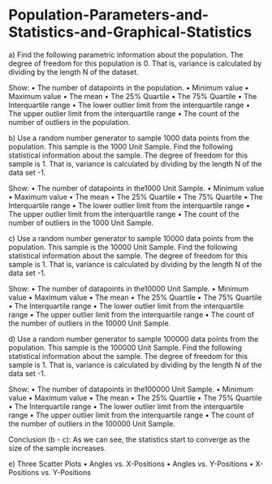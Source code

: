 # Population-Parameters-and-Statistics-and-Graphical-Statistics

a)	Find the following parametric information about the population. The degree of freedom for this population is 0. That is, variance is calculated by dividing by the length N of the dataset.

Show:
•	The number of datapoints in the population.
•	Minimum value
•	Maximum value
•	The mean
•	The 25% Quartile
•	The 75% Quartile
•	The Interquartile range
•	The lower outlier limit from the interquartile range
•	The upper outlier limit from the interquartile range
•	The count of the number of outliers in the population.

b)	Use a random number generator to sample 1000 data points from the population. This sample is the 1000 Unit Sample. Find the following statistical information about the sample. The degree of freedom for this sample is 1. That is, variance is calculated by dividing by the length N of the data set -1.

Show:
•	The number of datapoints in the1000 Unit Sample.
•	Minimum value
•	Maximum value
•	The mean
•	The 25% Quartile
•	The 75% Quartile
•	The Interquartile range
•	The lower outlier limit from the interquartile range
•	The upper outlier limit from the interquartile range
•	The count of the number of outliers in the 1000 Unit Sample.

c)	Use a random number generator to sample 10000 data points from the population. This sample is the 10000 Unit Sample. Find the following statistical information about the sample. The degree of freedom for this sample is 1. That is, variance is calculated by dividing by the length N of the data set -1.

Show:
•	The number of datapoints in the10000 Unit Sample.
•	Minimum value
•	Maximum value
•	The mean
•	The 25% Quartile
•	The 75% Quartile
•	The Interquartile range
•	The lower outlier limit from the interquartile range
•	The upper outlier limit from the interquartile range
•	The count of the number of outliers in the 10000 Unit Sample.

d)	Use a random number generator to sample 100000 data points from the population. This sample is the 100000 Unit Sample. Find the following statistical information about the sample. The degree of freedom for this sample is 1. That is, variance is calculated by dividing by the length N of the data set -1.

Show:
•	The number of datapoints in the100000 Unit Sample.
•	Minimum value
•	Maximum value
•	The mean
•	The 25% Quartile
•	The 75% Quartile
•	The Interquartile range
•	The lower outlier limit from the interquartile range
•	The upper outlier limit from the interquartile range
•	The count of the number of outliers in the 100000 Unit Sample.

Conclusion (b - c):
As we can see, the statistics start to converge as the size of the sample increases.

e) Three Scatter Plots
•	Angles vs. X-Positions
•	Angles vs. Y-Positions
•	X-Positions vs. Y-Positions
